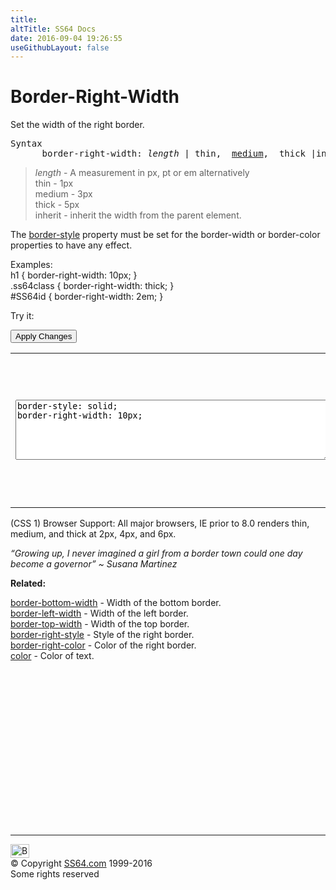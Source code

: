 ```yaml
---
title:
altTitle: SS64 Docs
date: 2016-09-04 19:26:55
useGithubLayout: false
---
```

<!-- #BeginLibraryItem "/Library/head_css.lbi" --><!-- #EndLibraryItem --><h1>Border-Right-Width</h1>
<p>Set the width  of the right border.</p>
<pre>Syntax
      border-right-width: <i>length</i> | thin,  <u>medium</u>,  thick |inherit ;</pre>
<blockquote>
<p><i class="code">length</i> - A measurement in <span class="code">px, pt</span> or <span class="code">em</span> alternatively<br>
<span class="code">thin</span> - 1px<br>
<span class="code">medium</span> - 3px<br>
<span class="code">thick</span> - 5px<br>
<span class="code">inherit</span> - inherit the width from the parent element.</p>
</blockquote>
<p>The <span class="code"><a href="border-style.html">border-style</a></span> property must be set for the border-width or border-color properties to have any effect. </p>
<p>Examples:<br>
  <span class="code">h1 { border-right-width: 10px; }<br>
    .ss64class { border-right-width: thick; }</span><br>
    <span class="code">#SS64id { border-right-width: 2em;  }</span>    <br>
</p>
<p>Try it:</p><input type="button" onclick="ApplyStyle()" value="Apply Changes">
<table>
  <tbody><tr>
    <td><textarea name="tryit" id="trycode" cols="60" rows="6" onfocus="this.style.background='#fff';" onblur="this.style.background='#eee';" tabindex="1">border-style: solid;
border-right-width: 10px;
</textarea></td>
    <td><div id="tryresult">This is a sample of text with a CSS border. Each of the 4 borders can be styled separately with CSS.</div></td>
  </tr>
</tbody></table>
<p>(CSS 1) Browser Support: All major browsers, IE prior to 8.0 renders thin, medium, and thick at 2px, 4px, and 6px.</p>
<p class="quote"><i>“Growing up, I never imagined a girl from a border town could one day become a governor” ~ Susana Martinez</i></p><p><b>Related:</b></p>
<p><a href="border-bottom-width.html">border-bottom-width</a> - Width of the bottom border.<br>
<a href="border-left-width.html">border-left-width</a> - Width of the left border.<br>
<a href="border-top-width.html">border-top-width</a> - Width of the top border.<br>
<a href="border-right-style.html">border-right-style</a> - Style of the right border.<br>
<a href="border-right-color.html">border-right-color</a> - Color of the right border.<br>
<a href="color.html">color</a> - Color of text.</p><!-- #BeginLibraryItem "/Library/foot_css.lbi" --><p>
<!-- CSS -->
<ins class="adsbygoogle" style="display:inline-block;width:300px;height:250px" data-ad-client="ca-pub-6140977852749469" data-ad-slot="2739097502"></ins>
<script>
(adsbygoogle = window.adsbygoogle || []).push({});
</script></p>
<hr>
<div id="bl" class="footer"><a href="border-right-width.html#"><img src="../images/top.png" width="30" height="22" alt="Back to the Top"></a></div>
<div id="br" class="footer, tagline">© Copyright <a href="../index.html">SS64.com</a> 1999-2016<br>
Some rights reserved</div><!-- #EndLibraryItem -->

